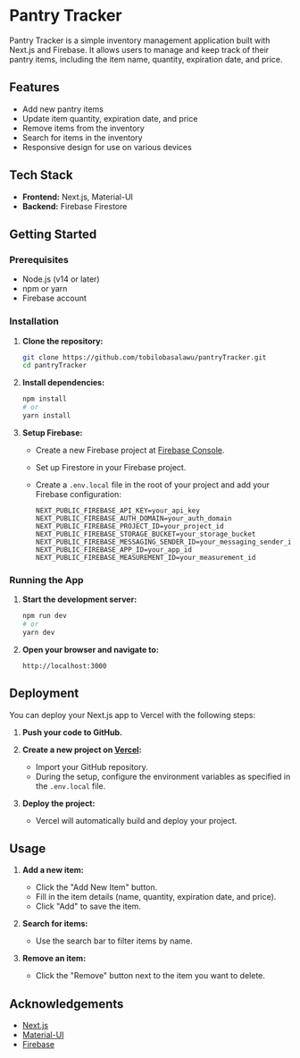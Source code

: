 
# Pantry Tracker

Pantry Tracker is a simple inventory management application built with Next.js and Firebase. It allows users to manage and keep track of their pantry items, including the item name, quantity, expiration date, and price.

## Features

- Add new pantry items
- Update item quantity, expiration date, and price
- Remove items from the inventory
- Search for items in the inventory
- Responsive design for use on various devices

## Tech Stack

- **Frontend:** Next.js, Material-UI
- **Backend:** Firebase Firestore

## Getting Started

### Prerequisites

- Node.js (v14 or later)
- npm or yarn
- Firebase account

### Installation

1. **Clone the repository:**

   ```sh
   git clone https://github.com/tobilobasalawu/pantryTracker.git
   cd pantryTracker
   ```

2. **Install dependencies:**

   ```sh
   npm install
   # or
   yarn install
   ```

3. **Setup Firebase:**

   - Create a new Firebase project at [Firebase Console](https://console.firebase.google.com/).
   - Set up Firestore in your Firebase project.
   - Create a `.env.local` file in the root of your project and add your Firebase configuration:

     ```env
     NEXT_PUBLIC_FIREBASE_API_KEY=your_api_key
     NEXT_PUBLIC_FIREBASE_AUTH_DOMAIN=your_auth_domain
     NEXT_PUBLIC_FIREBASE_PROJECT_ID=your_project_id
     NEXT_PUBLIC_FIREBASE_STORAGE_BUCKET=your_storage_bucket
     NEXT_PUBLIC_FIREBASE_MESSAGING_SENDER_ID=your_messaging_sender_id
     NEXT_PUBLIC_FIREBASE_APP_ID=your_app_id
     NEXT_PUBLIC_FIREBASE_MEASUREMENT_ID=your_measurement_id
     ```

### Running the App

1. **Start the development server:**

   ```sh
   npm run dev
   # or
   yarn dev
   ```

2. **Open your browser and navigate to:**

   ```
   http://localhost:3000
   ```

## Deployment

You can deploy your Next.js app to Vercel with the following steps:

1. **Push your code to GitHub.**

2. **Create a new project on [Vercel](https://vercel.com/):**

   - Import your GitHub repository.
   - During the setup, configure the environment variables as specified in the `.env.local` file.

3. **Deploy the project:**

   - Vercel will automatically build and deploy your project.

## Usage

1. **Add a new item:**
   - Click the "Add New Item" button.
   - Fill in the item details (name, quantity, expiration date, and price).
   - Click "Add" to save the item.

2. **Search for items:**
   - Use the search bar to filter items by name.

3. **Remove an item:**
   - Click the "Remove" button next to the item you want to delete.


## Acknowledgements

- [Next.js](https://nextjs.org/)
- [Material-UI](https://mui.com/)
- [Firebase](https://firebase.google.com/)

